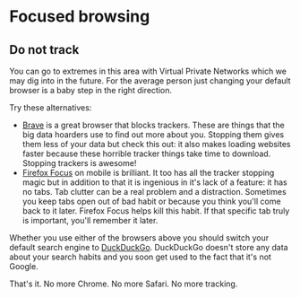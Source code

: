 # Focused browsing

<!-- > I use a combination of Brave and Firefox Focus. -->

<!-- [Skip to navigation](#nav)

<hr> -->

## Do not track

You can go to extremes in this area with Virtual Private Networks which we may dig into in the future. For the average person just changing your default browser is a baby step in the right direction.

Try these alternatives:

- [Brave](https://brave.com) is a great browser that blocks trackers. These are things that the big data hoarders use to find out more about you. Stopping them gives them less of your data but check this out: it also makes loading websites faster because these horrible tracker things take time to download. Stopping trackers is awesome!
- [Firefox Focus](https://support.mozilla.org/en-US/kb/focus) on mobile is brilliant. It too has all the tracker stopping magic but in addition to that it is ingenious in it's lack of a feature: it has no tabs. Tab clutter can be a real problem and a distraction. Sometimes you keep tabs open out of bad habit or because you think you'll come back to it later. Firefox Focus helps kill this habit. If that specific tab truly is important, you'll remember it later.

Whether you use either of the browsers above you should switch your default search engine to [DuckDuckGo](https://duckduckgo.com/). DuckDuckGo doesn't store any data about your search habits and you soon get used to the fact that it's not Google.

That's it. No more Chrome. No more Safari. No more tracking.
